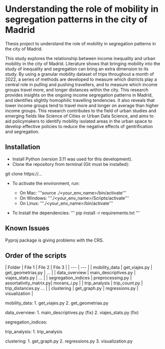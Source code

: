 # Understanding the role of mobility in segregation patterns in the city of Madrid
Thesis project to understand the role of mobility in segregation patterns in the city of Madrid.

This study explores the relationship between income inequality and urban mobility in the city of Madrid. Literature shows that bringing mobility into the study of inequality and segregation can bring an extra dimension to its study. By using a granular mobility dataset of trips throughout a month of 2022, a series of methods are developed to measure which districts play a central role in pulling and pushing travellers, and to measure which income groups travel more, and longer distances within the city. This research provides insights on the ongoing income segregation patterns in Madrid, and identifies slightly homophilic travelling tendencies. It also reveals that lower income groups tend to travel more and longer on average than higher income groups. This research contributes to the field of urban studies and emerging fields like Science of Cities or Urban Data Science, and aims to aid policymakers to identify mobility isolated areas in the urban space to develop effective policies to reduce the negative effects of gentrification and segregation.

## Installation

- Install Python (version 3.11 was used for this development).
- Clone the repository from terminal (Git must be installed):

git clone https://...

- To activate the environment, run:
    - On Mac: 
    '''source ./<your_env_name>/bin/activate'''
    - On Windows:
     '''./<your_env_name>/Scripts/activate'''
    - On Linux:
     '''./<your_env_name>/bin/activate'''

- To Install the dependencies:
'''
pip install -r requirements.txt
'''

## Known Issues

Pyproj package is giving problems with the CRS.

## Order of the scripts

| Folder | File 1 | File 2 | File 3 |
| --- | --- |
| mobility_data | get_viajes.py | get_geometrias.py | ... |
| data_overview | main_descriptives.py  | viajes_stats.py | ... |
| segregation_indices | preprocessing.py  | assortativity_matrix.py| morans_i.py |
| trip_analysis | trip_count.py  | trip_distances.py  ... |
| clustering | get_graph.py  | regressions.py | visualization |


mobility_data:
    1. get_viajes.py 
    2. get_geometrias.py

data_overview:
    1. main_descriptives.py (fix)
    2. viajes_stats.py (fix)

segregation_indices:

trip_analysis:
    1. trip_analysis

clustering:
    1. get_graph.py
    2. regressions.py
    3. visualization.py
 
